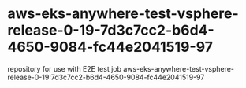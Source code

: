 # aws-eks-anywhere-test-vsphere-release-0-19-7d3c7cc2-b6d4-4650-9084-fc44e2041519-97
repository for use with E2E test job aws-eks-anywhere-test-vsphere-release-0-19:7d3c7cc2-b6d4-4650-9084-fc44e2041519-97
